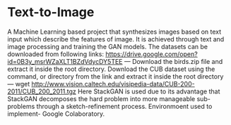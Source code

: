 # Text-to-Image
A Machine Learning based project that synthesizes images based on text input which describe the features of image.
It is achieved through text and image processing and training the GAN models.
The datasets can be downloaded from following links:
https://drive.google.com/open?id=0B3y_msrWZaXLT1BZdVdycDY5TEE — Download the birds.zip file and extract it inside the root directory.
Download the CUB dataset using the command, or directory from the link and extract it inside the root directory —
wget http://www.vision.caltech.edu/visipedia-data/CUB-200-2011/CUB_200_2011.tgz
Here StackGAN is used due to its advantage that StackGAN decomposes the hard problem into more manageable sub-problems through a sketch-refinement process. 
Environmoent used to implement- Google Colaboratory.
